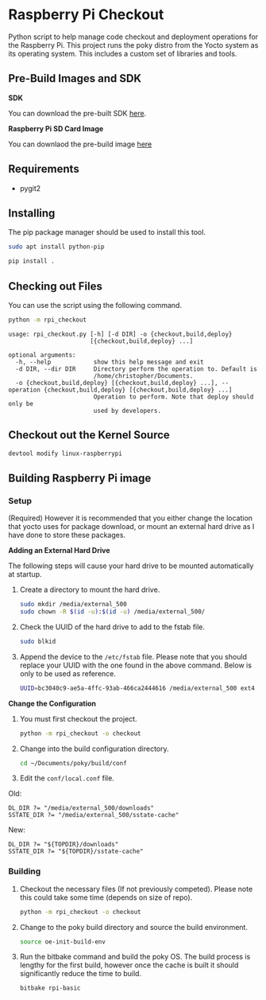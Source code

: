 # Raspberry Pi Checkout

Python script to help manage code checkout and deployment operations for the Raspberry Pi. This project runs the poky distro from the Yocto system as its operating system. This includes a custom set of libraries and tools.

## Pre-Build Images and SDK

**SDK**

You can download the pre-built SDK [here](https://mega.nz/#!YP4DjShJ!588wAkehnsjxvIR2CdM7gWTSWsFwzVhFdL5ZB3e0OUU).

**Raspberry Pi SD Card Image**

You can downlaod the pre-build image [here](https://mega.nz/#!dT5zXCZI!U9SByom1hd35hkGbRb1zY7k88gR4W27ogGxhx_gNBP4)

## Requirements

* pygit2

## Installing

The pip package manager should be used to install this tool.

```bash
sudo apt install python-pip
```

```bash
pip install .
```

## Checking out Files

You can use the script using the following command.

```bash
python -m rpi_checkout
```

```
usage: rpi_checkout.py [-h] [-d DIR] -o {checkout,build,deploy}
                       [{checkout,build,deploy} ...]

optional arguments:
  -h, --help            show this help message and exit
  -d DIR, --dir DIR     Directory perform the operation to. Default is
                        /home/christopher/Documents.
  -o {checkout,build,deploy} [{checkout,build,deploy} ...], --operation {checkout,build,deploy} [{checkout,build,deploy} ...]
                        Operation to perform. Note that deploy should only be
                        used by developers.
```

## Checkout out the Kernel Source

```bash
devtool modify linux-raspberrypi
```

## Building Raspberry Pi image

### Setup

(Required) However it is recommended that you either change the location that yocto uses for package download, or mount an external hard drive as I have done to store these packages.

**Adding an External Hard Drive**

The following steps will cause your hard drive to be mounted automatically at startup.

1. Create a directory to mount the hard drive.

    ```bash
    sudo mkdir /media/external_500
    sudo chown -R $(id -u):$(id -u) /media/external_500/
    ```

1. Check the UUID of the hard drive to add to the fstab file.

    ```bash
    sudo blkid
    ```

1. Append the device to the `/etc/fstab` file. Please note that you should replace your UUID with the one found in the above command. Below is only to be used as reference.

    ```bash
    UUID=bc3040c9-ae5a-4ffc-93ab-466ca2444616 /media/external_500 ext4 rw,auto,nofail 0 0
    ```
  
**Change the Configuration**

1. You must first checkout the project.

    ```bash
    python -m rpi_checkout -o checkout
    ```
  
1. Change into the build configuration directory.

    ```bash
    cd ~/Documents/poky/build/conf
    ```
  
1. Edit the `conf/local.conf` file.

Old:

```
DL_DIR ?= "/media/external_500/downloads"
SSTATE_DIR ?= "/media/external_500/sstate-cache"
```
  
New:

```
DL_DIR ?= "${TOPDIR}/downloads"
SSTATE_DIR ?= "${TOPDIR}/sstate-cache"
```
  
### Building

1. Checkout the necessary files (If not previously competed). Please note this could take some time (depends on size of repo).

    ```bash
    python -m rpi_checkout -o checkout
    ```

1. Change to the poky build directory and source the build environment.

    ```bash
    source oe-init-build-env
    ```
  
1. Run the bitbake command and build the poky OS. The build process is lengthy for the first build, however once the cache is built it should significantly reduce the time to build.

    ```bash
    bitbake rpi-basic
    ```
